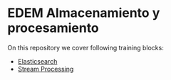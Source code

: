# EDEM Almacenamiento y procesamiento

On this repository we cover following training blocks:

* [Elasticsearch](./elasticsearch)
* [Stream Processing](./streaming)
